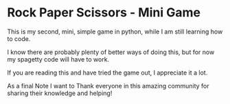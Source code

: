 # Rock Paper Scissors - Mini Game

This is my second, mini, simple game in python, while I am still learning how to code. 

I know there are probably plenty of better ways of doing this, but for now my spagetty code will have to work.

If you are reading this and have tried the game out, I appreciate it a lot.

As a final Note I want to Thank everyone in this amazing community for sharing their knowledge and helping!